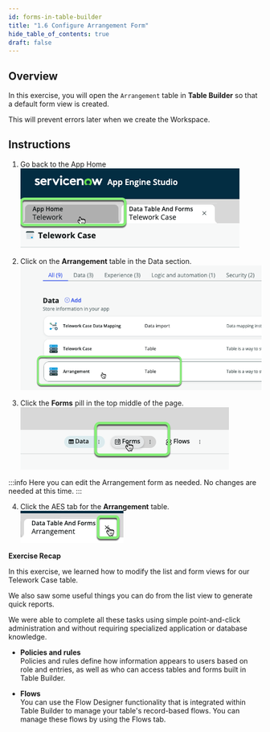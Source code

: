 ```yaml
---
id: forms-in-table-builder
title: "1.6 Configure Arrangement Form"
hide_table_of_contents: true
draft: false
---
```


## Overview

In this exercise, you will open the `Arrangement` table in **Table Builder** so that a default form view is created. 

This will prevent errors later when we create the Workspace.

## Instructions

1. Go back to the App Home
![](../images/2023-10-04-15-41-05.png)


2. Click on the **Arrangement** table in the Data section.
![](../images/2023-10-04-15-41-50.png)

3. Click the **Forms** pill in the top middle of the page. 
![](../images/2023-10-04-15-43-12.png)

:::info
Here you can edit the Arrangement form as needed.  No changes are needed at this time.
:::

4. Click the AES tab for the **Arrangement** table.
![](../images/2023-10-04-15-44-04.png)



**Exercise Recap**

In this exercise, we learned how to modify the list and form views for our Telework Case table.

We also saw some useful things you can do from the list view to generate quick reports.

We were able to complete all these tasks using simple point-and-click administration and without requiring specialized application or database knowledge.


* **Policies and rules**<br/>
Policies and rules define how information appears to users based on role and entries, as well as who can access tables and forms built in Table Builder.

* **Flows**<br/>
You can use the Flow Designer functionality that is integrated within Table Builder to manage your table's record-based flows. You can manage these flows by using the Flows tab.

